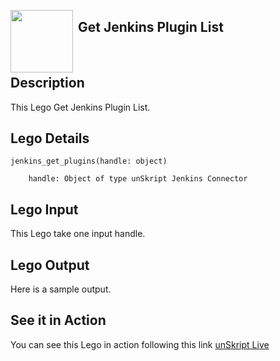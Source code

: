 [<img align="left" src="https://unskript.com/assets/favicon.png" width="100" height="100" style="padding-right: 5px">](https://unskript.com/assets/favicon.png) 
<h2>Get Jenkins Plugin List</h2>

<br>

## Description
This Lego Get Jenkins Plugin List.


## Lego Details

    jenkins_get_plugins(handle: object)

        handle: Object of type unSkript Jenkins Connector

## Lego Input
This Lego take one input handle.

## Lego Output
Here is a sample output.


## See it in Action

You can see this Lego in action following this link [unSkript Live](https://us.app.unskript.io)